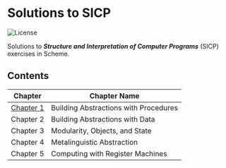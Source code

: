 # Solutions to SICP
![License](https://img.shields.io/badge/license-MIT%20License-blue.svg)

Solutions to ***Structure and Interpretation of Computer Programs*** (SICP) exercises in Scheme.

## Contents
Chapter   | Chapter Name 
----------| -------------------------------------
[Chapter 1](https://github.com/perryleo/sicp/tree/master/chapter_01) | Building Abstractions with Procedures 
Chapter 2 | Building Abstractions with Data 
Chapter 3 | Modularity, Objects, and State
Chapter 4 | Metalinguistic Abstraction
Chapter 5 | Computing with Register Machines